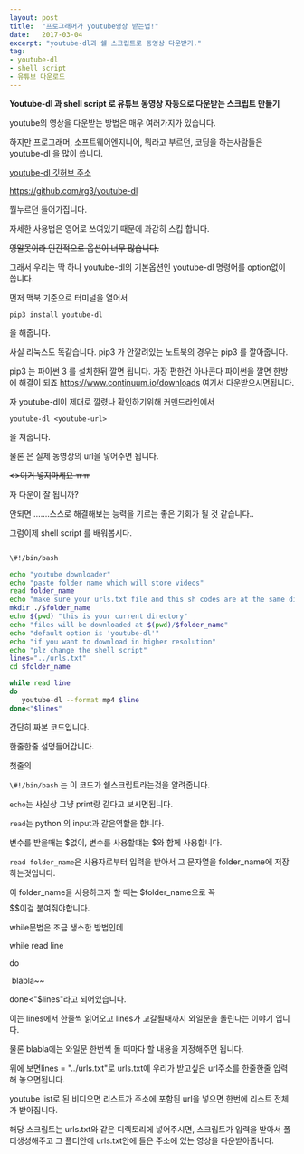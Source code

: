 ```yaml
---
layout: post
title:  "프로그래머가 youtube영상 받는법!"
date:   2017-03-04
excerpt: "youtube-dl과 쉘 스크립트로 동영상 다운받기."
tag:
- youtube-dl 
- shell script
- 유튜브 다운로드
---
```


**Youtube-dl 과 shell script 로 유튜브 동영상 자동으로 다운받는 스크립트 만들기**

youtube의 영상을 다운받는 방법은 매우 여러가지가 있습니다.



하지만 프로그래머, 소프트웨어엔지니어, 뭐라고 부르던, 코딩을 하는사람들은 youtube-dl 을 많이 씁니다.

 [youtube-dl 깃허브 주소 ](https://github.com/rg3/youtube-dl)

https://github.com/rg3/youtube-dl

뭘누르던 들어가집니다.

자세한 사용법은 영어로 쓰여있기 때문에 과감히 스킵 합니다.

~~영알못이라 인간적으로 옵션이 너무 많습니다.~~

그래서 우리는 딱 하나 youtube-dl의 기본옵션인 youtube-dl 명령어를 option없이 씁니다.



먼저 맥북 기준으로 터미널을 열어서

`pip3 install youtube-dl` 

을 해줍니다.

사실 리눅스도 똑같습니다. pip3 가 안깔려있는 노트북의 경우는 pip3 를 깔아줍니다.

pip3 는 파이썬 3 를 설치한뒤 깔면 됩니다. 가장 편한건 아나콘다 파이썬을 깔면 한방에 해결이 되죠 https://www.continuum.io/downloads 여기서 다운받으시면됩니다.



자 youtube-dl이 제대로 깔렸나 확인하기위해 커맨드라인에서 

`youtube-dl <youtube-url>`

을 쳐줍니다.

물론  <youtube-url>은 실제 동영상의 url을 넣어주면 됩니다.

 ~~<>이거 넣지마세요 ㅠㅠ~~

자 다운이 잘 됩니까?

안되면 …….스스로 해결해보는 능력을 기르는 좋은 기회가 될 것 같습니다..



그럼이제 shell script 를 배워봅시다.

```sh

\#!/bin/bash

echo "youtube downloader"
echo "paste folder name which will store videos"
read folder_name
echo "make sure your urls.txt file and this sh codes are at the same directory "
mkdir ./$folder_name
echo $(pwd) "this is your current directory"
echo "files will be downloaded at $(pwd)/$folder_name"
echo "default option is 'youtube-dl'"
echo "if you want to download in higher resolution" 
echo "plz change the shell script"
lines="../urls.txt"
cd $folder_name

while read line
do
​	youtube-dl --format mp4 $line
done<"$lines"

```


간단히 짜본 코드입니다.

한줄한줄 설명들어갑니다.

첫줄의 

`\#!/bin/bash`  는 이 코드가 쉘스크립트라는것을 알려줍니다.

`echo`는 사실상 그냥 print랑 같다고 보시면됩니다.

`read`는 python 의 input과 같은역할을 합니다.

변수를 받을때는  $없이, 변수를 사용할떄는 $와 함께 사용합니다.

`read folder_name`은 사용자로부터 입력을 받아서 그 문자열을 folder_name에 저장하는것입니다.

이 folder_name을 사용하고자 할 때는 $folder_name으로 꼭 $$$$$$$$$$이걸 붙여줘야합니다.

while문법은 조금 생소한 방법인데

while read line

do

​	blabla~~

done<"$lines"라고 되어있습니다.



 이는 lines에서 한줄씩 읽어오고 lines가 고갈될때까지 와일문을 돌린다는 이야기 입니다.

물론 blabla에는 와일문 한번씩  돌 때마다 할 내용을 지정해주면 됩니다.

위에 보면lines = "../urls.txt"로 urls.txt에 우리가 받고싶은 url주소를 한줄한줄 입력해 놓으면됩니다.

 youtube list로 된 비디오면 리스트가 주소에 포함된 url을 넣으면 한번에 리스트 전체가 받아집니다.


해당 스크립트는 urls.txt와 같은 디렉토리에 넣어주시면, 스크립트가 입력을 받아서 폴더생성해주고 그 폴더안에 urls.txt안에 들은 주소에 있는 영상을 다운받아줍니다.



